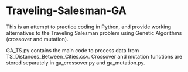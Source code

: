 # Traveling-Salesman-GA
This is an attempt to practice coding in Python, and provide working alternatives to the Traveling Salesman problem using Genetic Algorithms (crossover and mutation).

GA_TS.py contains the main code to process data from TS_Distances_Between_Cities.csv. Crossover and mutation functions are stored separately in ga_crossover.py and ga_mutation.py.
